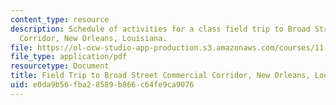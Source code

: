 ```yaml
---
content_type: resource
description: Schedule of activities for a class field trip to Broad Street Commercial
  Corridor, New Orleans, Louisiana.
file: https://ol-ocw-studio-app-production.s3.amazonaws.com/courses/11-439-revitalizing-urban-main-streets-st-claude-avenue-new-orleans-spring-2009/e0da9b56fba28589b866c64fe9ca9076_MIT11_439s09_lec04_IAP_Field_Trip_Itinerary.pdf
file_type: application/pdf
resourcetype: Document
title: Field Trip to Broad Street Commercial Corridor, New Orleans, Louisiana
uid: e0da9b56-fba2-8589-b866-c64fe9ca9076
---
```

